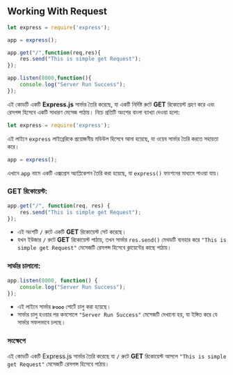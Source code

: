 ## Working With Request

```jsx
let express = require('express');

app = express();

app.get("/",function(req,res){
    res.send("This is simple get Request");
});

app.listen(8000,function(){
    console.log("Server Run Success");
});
```

এই কোডটি একটি **Express.js** সার্ভার তৈরি করেছে, যা একটি নির্দিষ্ট রুটে **GET** রিকোয়েস্ট গ্রহণ করে এবং রেসপন্স হিসেবে একটি সাধারণ মেসেজ পাঠায়। নিচে প্রতিটি অংশের বাংলা ব্যাখ্যা দেওয়া হলো:

```jsx
let express = require('express');

```

এই লাইনে `express` লাইব্রেরিকে প্রয়োজনীয় মডিউল হিসেবে আনা হয়েছে, যা ওয়েব সার্ভার তৈরি করতে সহায়তা করে।

```jsx
app = express();

```

এখানে `app` নামে একটি এক্সপ্রেস অ্যাপ্লিকেশন তৈরি করা হয়েছে, যা `express()` ফাংশনের মাধ্যমে পাওয়া যায়।

### GET রিকোয়েস্ট:

```jsx
app.get("/", function(req, res) {
    res.send("This is simple get Request");
});

```

- এই অংশটি `/` রুটে একটি **GET** রিকোয়েস্ট সেট করেছে।
- যখন ইউজার `/` রুটে **GET** রিকোয়েস্ট পাঠায়, তখন সার্ভার `res.send()` মেথডটি ব্যবহার করে `"This is simple get Request"` মেসেজটি রেসপন্স হিসেবে ক্লায়েন্টের কাছে পাঠায়।

### সার্ভার চালানো:

```jsx
app.listen(8000, function() {
    console.log("Server Run Success");
});

```

- এই লাইনে সার্ভার **৮০০০** পোর্টে চালু করা হয়েছে।
- সার্ভার চালু হওয়ার পর কনসোলে `"Server Run Success"` মেসেজটি দেখানো হয়, যা ইঙ্গিত করে যে সার্ভার সফলভাবে চলছে।

### সংক্ষেপে

এই কোডটি একটি Express.js সার্ভার তৈরি করেছে যা `/` রুটে **GET** রিকোয়েস্ট আসলে `"This is simple get Request"` মেসেজটি রেসপন্স হিসেবে পাঠায়।
